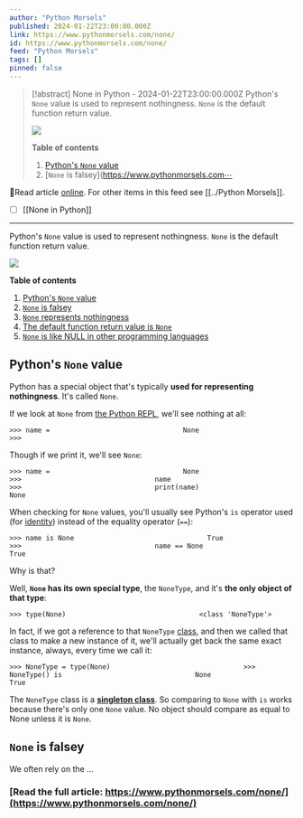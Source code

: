 ```yaml
---
author: "Python Morsels"
published: 2024-01-22T23:00:00.000Z
link: https://www.pythonmorsels.com/none/
id: https://www.pythonmorsels.com/none/
feed: "Python Morsels"
tags: []
pinned: false
---
```

> [!abstract] None in Python - 2024-01-22T23:00:00.000Z
> Python's `None` value is used to represent nothingness. `None` is the default function return value.
> 
> ![](https://i.vimeocdn.com/filter/overlay?src0=https%3A%2F%2Fi.vimeocdn.com%2Fvideo%2F1757373892-970b540ce5ca85a45c973bc7b3009662cff0ca6fdcf6d5554cc64c3f6e0978ea-d_1920x1080&src1=http%3A%2F%2Ff.vimeocdn.com%2Fp%2Fimages%2Fcrawler_play.png)
> 
> **Table of contents**
> 
> 1. [Python's `None` value](https://www.pythonmorsels.com/none/#pythons-none-value)
> 2. [`None` is falsey](https://www.pythonmorsels.com⋯

🔗Read article [online](https://www.pythonmorsels.com/none/). For other items in this feed see [[../Python Morsels]].

- [ ] [[None in Python]]
- - -
Python's `None` value is used to represent nothingness. `None` is the default function return value.

![](https://i.vimeocdn.com/filter/overlay?src0=https%3A%2F%2Fi.vimeocdn.com%2Fvideo%2F1757373892-970b540ce5ca85a45c973bc7b3009662cff0ca6fdcf6d5554cc64c3f6e0978ea-d_1920x1080&src1=http%3A%2F%2Ff.vimeocdn.com%2Fp%2Fimages%2Fcrawler_play.png)

**Table of contents**

1. [Python's `None` value](https://www.pythonmorsels.com/none/#pythons-none-value)
2. [`None` is falsey](https://www.pythonmorsels.com/none/#none-is-falsey)
3. [`None` represents nothingness](https://www.pythonmorsels.com/none/#none-represents-nothingness)
4. [The default function return value is `None`](https://www.pythonmorsels.com/none/#the-default-function-return-value-is-none)
5. [`None` is like NULL in other programming languages](https://www.pythonmorsels.com/none/#none-is-like-null-in-other-programming-languages)

## Python's `None` value

Python has a special object that's typically **used for representing nothingness**. It's called `None`.

If we look at `None` from [the Python REPL](https://www.pythonmorsels.com/using-the-python-repl/), we'll see nothing at all:

`>>> name =                                 None                                 >>>`
                                

Though if we print it, we'll see `None`:

`>>> name =                                 None                                 >>>                                 name                                 >>>                                 print(name)                                 None`
                                

When checking for `None` values, you'll usually see Python's `is` operator used (for [identity](https://www.pythonmorsels.com/equality-vs-identity/)) instead of the equality operator (`==`):

`>>> name is None                                 True                                 >>>                                 name == None                                 True`
                                

Why is that?

Well, **`None` has its own special type**, the `NoneType`, and it's **the only object of that type**:

`>>> type(None)                                 <class 'NoneType'>`
                                

In fact, if we got a reference to that `NoneType` [class](https://www.pythonmorsels.com/classes-are-everywhere/), and then we called that class to make a new instance of it, we'll actually get back the same exact instance, always, every time we call it:

`>>> NoneType = type(None)                                 >>>                                 NoneType() is                                 None                                 True`
                                

The `NoneType` class is a **[singleton class](https://www.pythonmorsels.com/making-singletons/)**. So comparing to `None` with `is` works because there's only one `None` value. No object should compare as equal to None unless it is `None`.

## `None` is falsey

We often rely on the …

### [Read the full article: https://www.pythonmorsels.com/none/](https://www.pythonmorsels.com/none/)
